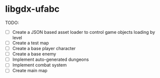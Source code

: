 # libgdx-ufabc

TODO:
- [ ] Create a JSON based asset loader to control game objects loading by level
- [ ] Create a test map
- [ ] Create a base player character
- [ ] Create a base enemy
- [ ] Implement auto-generated dungeons
- [ ] Implement combat system
- [ ] Create main map
